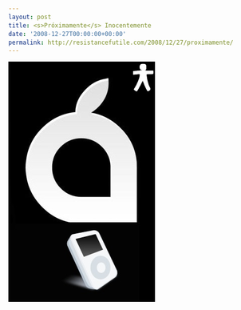 ```yaml
---
layout: post
title: <s>Próximamente</s> Inocentemente
date: '2008-12-27T00:00:00+00:00'
permalink: http://resistancefutile.com/2008/12/27/proximamente/
---
```

<img src="/assets/zz705cee7a.jpg" alt="ipodsfera_" title="ipodsfera_" width="294" height="480" class="centro_borde" />
